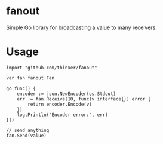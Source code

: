 # fanout

Simple Go library for broadcasting a value to many receivers.

# Usage

    import "github.com/thinxer/fanout"
    
    var fan fanout.Fan
    
    go func() {
        encoder := json.NewEncoder(os.Stdout)
        err := fan.Receive(10, func(v interface{}) error {
            return encoder.Encode(v)
        })
        log.Println("Encoder error:", err)
    }()
    
    // send anything
    fan.Send(value)
  
  
